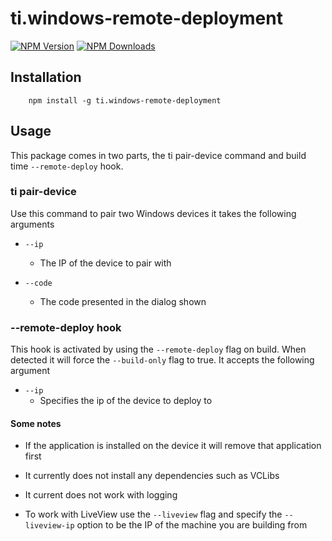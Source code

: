 # ti.windows-remote-deployment

[![NPM Version][npm-image]][npm-url]
[![NPM Downloads][downloads-image]][downloads-url]

## Installation

```
    npm install -g ti.windows-remote-deployment
```


## Usage

This package comes in two parts, the ti pair-device command and build time `--remote-deploy` hook.

### ti pair-device

Use this command to pair two Windows devices it takes the following arguments

- `--ip`
    - The IP of the device to pair with

- `--code`
    - The code presented in the dialog shown


### --remote-deploy hook

This hook is activated by using the `--remote-deploy` flag on build. When detected it will force the `--build-only` flag to true. It accepts the following argument

- `--ip`
    - Specifies the ip of the device to deploy to


#### Some notes

- If the application is installed on the device it will remove that application first

- It currently does not install any dependencies such as VCLibs

- It current does not work with logging

- To work with LiveView use the `--liveview` flag and specify the `--liveview-ip` option to be the IP of the machine you are building from



[npm-image]: https://img.shields.io/npm/v/ti.windows-remote-deployment.svg
[npm-url]: https://npmjs.org/package/ti.windows-remote-deployment
[downloads-image]: https://img.shields.io/npm/dm/ti.windows-remote-deployment.svg
[downloads-url]: https://npmjs.org/package/ti.windows-remote-deployment
